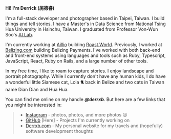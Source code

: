 **Hi! I'm Derrick (施德睿)**

I'm a full-stack developer and photographer based in Taipei, Taiwan. I build things and tell stories. I have a Master's in Data Science from National Tsing Hua University in Hsinchu, Taiwan. I graduated from Professor Von-Wun Soo's [AI Lab](http://ai.cs.nthu.edu.tw/).

I'm currently working at [Aillio](https://aillio.com/) building [Roast.World](https://roast.world/). Previously, I worked at [Belizing.com](https://belizing.com/) building Belizing Payments. I've worked with both back-end and front-end systems using languages and tools such as Ruby, Typescript, JavaScript, React, Ruby on Rails, and a large number of other tools.

In my free time, I like to roam to capture stories. I enjoy landscape and portrait photography. While I currently don't have any human kids, I do have a wonderful little Siamese cat, Lola 🐈 back in Belize and two cats in Taiwan name Dian Dian and Hua Hua.

You can find me online on my handle **_@derrxb_**. But here are a few links that you might be interested in:

> - [Instagram](https://instagram.com/derrxb) - photos, photos, and more photos 😉
> - [GitHub](https://github.com/derrxb) [Here] - Projects I'm currently working on
> - [Derrxb.com](https://derrxb.com) - My personal website for my travels and (hopefully) software development thoughts
